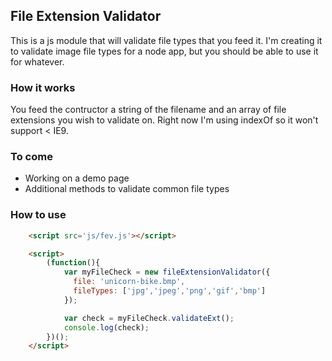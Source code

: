 ## File Extension Validator

This is a js module that will validate file types that you feed it. I'm creating it to validate image file types for a node app, but you should be able to use it for whatever.


### How it works
You feed the contructor a string of the filename and an array of file extensions you wish to validate on. Right now I'm using indexOf so it won't support < IE9.

### To come
 - Working on a demo page
 - Additional methods to validate common file types


### How to use

```html
	<script src='js/fev.js'></script>

	<script>
		(function(){
			var myFileCheck = new fileExtensionValidator({
			  file: 'unicorn-bike.bmp',
			  fileTypes: ['jpg','jpeg','png','gif','bmp']
			});

			var check = myFileCheck.validateExt();
			console.log(check);
		})();
	</script>
```